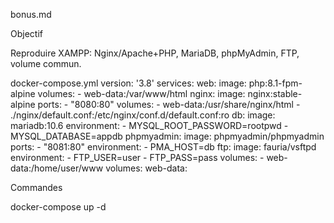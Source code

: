 bonus.md

Objectif

Reproduire XAMPP: Nginx/Apache+PHP, MariaDB, phpMyAdmin, FTP, volume commun.

docker-compose.yml
version: '3.8'
services:
  web:
    image: php:8.1-fpm-alpine
    volumes:
      - web-data:/var/www/html
  nginx:
    image: nginx:stable-alpine
    ports:
      - "8080:80"
    volumes:
      - web-data:/usr/share/nginx/html
      - ./nginx/default.conf:/etc/nginx/conf.d/default.conf:ro
  db:
    image: mariadb:10.6
    environment:
      - MYSQL_ROOT_PASSWORD=rootpwd
      - MYSQL_DATABASE=appdb
  phpmyadmin:
    image: phpmyadmin/phpmyadmin
    ports:
      - "8081:80"
    environment:
      - PMA_HOST=db
  ftp:
    image: fauria/vsftpd
    environment:
      - FTP_USER=user
      - FTP_PASS=pass
    volumes:
      - web-data:/home/user/www
volumes:
  web-data:

Commandes

docker-compose up -d